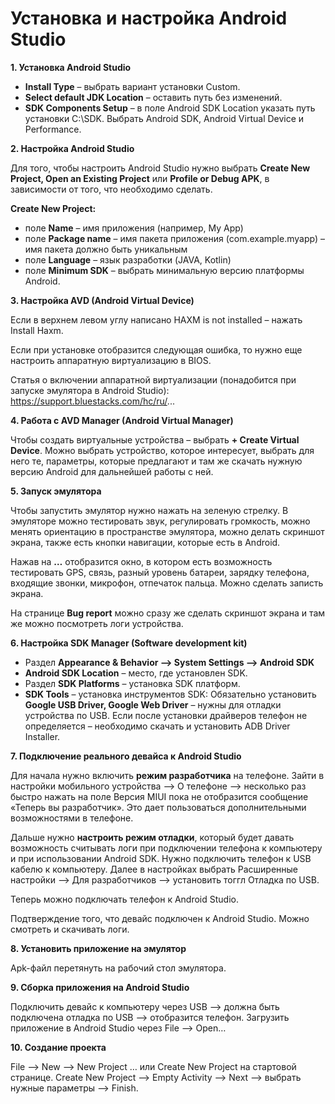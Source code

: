 Установка и настройка Android Studio
===============

**1. Установка Android Studio**

- **Install Type** – выбрать вариант установки Custom. 
- **Select default JDK Location** – оставить путь без изменений.
- **SDK Components Setup** – в поле Android SDK Location указать путь установки C:\SDK.
Выбрать Android SDK, Android Virtual Device и Performance.

**2. Настройка Android Studio**

Для того, чтобы настроить Android Studio нужно выбрать **Create New Project, Open an Existing Project** или **Profile or Debug APK**, в зависимости от того, что необходимо сделать.

**Create New Project:**
- поле **Name** – имя приложения (например, My App)
- поле **Package name** – имя пакета приложения (com.example.myapp) – имя пакета должно быть уникальным
- поле **Language** – язык разработки (JAVA, Kotlin)
- поле **Minimum SDK** – выбрать минимальную версию платформы Android. 

**3. Настройка AVD (Android Virtual Device)**

Если в верхнем левом углу написано HAXM is not installed – нажать Install Haxm.

Если при установке отобразится следующая ошибка, то нужно еще настроить аппаратную виртуализацию в BIOS.

Статья о включении аппаратной виртуализации (понадобится при запуске эмулятора в Android Studio): https://support.bluestacks.com/hc/ru/...

**4. Работа с AVD Manager (Android Virtual Manager)**

Чтобы создать виртуальные устройства – выбрать **+ Create Virtual Device**. 
Можно выбрать устройство, которое интересует, выбрать для него те, параметры, которые предлагают и там же скачать нужную версию Android для дальнейшей работы с ней. 

**5. Запуск эмулятора**

Чтобы запустить эмулятор нужно нажать на зеленую стрелку. 
В эмуляторе можно тестировать звук, регулировать громкость, можно менять ориентацию в пространстве эмулятора, можно делать скриншот экрана, также есть кнопки навигации, которые есть в Android.

Нажав на **…** отобразится окно, в котором есть возможность тестировать GPS, связь, разный уровень батареи, зарядку телефона, входящие звонки, микрофон, отпечаток пальца. Можно сделать записть экрана.

На странице **Bug report** можно сразу же сделать скриншот экрана и там же можно посмотреть логи устройства. 

**6. Настройка SDK Manager (Software development kit)**

- Раздел **Appearance & Behavior --> System Settings --> Android SDK**
- **Android SDK Location** – место, где установлен SDK. 
- Раздел **SDK Platforms** – установка SDK платформ.
- **SDK Tools** – установка инструментов SDK:
  Обязательно установить **Google USB Driver, Google Web Driver** – нужны для отладки устройства по USB.
  Если после установки драйверов телефон не определяется – необходимо скачать и установить ADB Driver Installer.

**7. Подключение реального девайса к Android Studio**

Для начала нужно включить **режим разработчика** на телефоне. Зайти в настройки мобильного устройства --> О телефоне --> несколько раз быстро нажать на поле Версия MIUI пока не отобразится сообщение «Теперь вы разработчик». Это дает пользоваться дополнительными возможностями в телефоне.

Дальше нужно **настроить режим отладки**, который будет давать возможность считывать логи при подключении телефона к компьютеру и при использовании Android SDK. Нужно подключить телефон к USB кабелю к компьютеру. Далее в настройках выбрать Расширенные настройки --> Для разработчиков --> установить тоггл Отладка по USB.

Теперь можно подключать телефон к Android Studio.

Подтверждение того, что девайс подключен к Android Studio.
Можно смотреть и скачивать логи.

**8. Установить приложение на эмулятор**

Apk-файл перетянуть на рабочий стол эмулятора.

**9. Сборка приложения на Android Studio**

Подключить девайс к компьютеру через USB --> должна быть подключена отладка по USB --> отобразится телефон.
Загрузить приложение в Android Studio через File --> Open…

**10. Создание проекта**

File --> New --> New Project … или Create New Project на стартовой странице.
Create New Project --> Empty Activity --> Next --> выбрать нужные параметры --> Finish.
